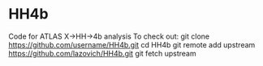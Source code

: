 # HH4b
Code for ATLAS X->HH->4b analysis
To check out:
  git clone https://github.com/username/HH4b.git
  cd HH4b
  git remote add upstream https://github.com/lazovich/HH4b.git
  git fetch upstream
